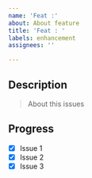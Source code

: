 ```yaml
---
name: 'Feat :'
about: About feature
title: 'Feat : '
labels: enhancement
assignees: ''

---
```


## Description

> About this issues

## Progress
- [x] Issue 1
- [x] Issue 2
- [x] Issue 3
